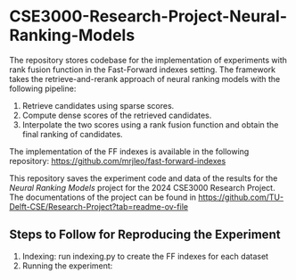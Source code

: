 # CSE3000-Research-Project-Neural-Ranking-Models
The repository stores codebase for the implementation of experiments with rank fusion function in the Fast-Forward indexes setting.
The framework takes the retrieve-and-rerank approach of neural ranking models with the following pipeline:
1. Retrieve candidates using sparse scores.
2. Compute dense scores of the retrieved candidates.
3. Interpolate the two scores using a rank fusion function and obtain the final ranking of candidates.

The implementation of the FF indexes is available in the following repository: https://github.com/mrjleo/fast-forward-indexes

This repository saves the experiment code and data of the results 
for the _Neural Ranking Models_ project for the 2024 CSE3000 Research Project.
The documentations of the project can be found in https://github.com/TU-Delft-CSE/Research-Project?tab=readme-ov-file

## Steps to Follow for Reproducing the Experiment
1. Indexing: run indexing.py to create the FF indexes for each dataset
2. Running the experiment: 